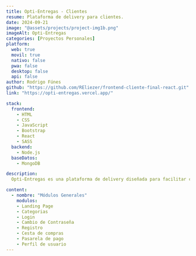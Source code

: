 ```yaml
---
title: Opti-Entregas - Clientes
resume: Plataforma de delivery para clientes.
date: 2024-09-21
image: "@assets/projects/project-img1b.png"
imageAlt: Opti-Entregas
categories: [Proyectos Personales]
platform:
  web: true
  movil: true
  nativo: false
  pwa: false
  desktop: false
  api: false
author: Rodrigo Fúnes
github: "https://github.com/REliezer/frontend-cliente-final-react.git"
link: "https://opti-entregas.vercel.app/"

stack:
  frontend:
    - HTML
    - CSS
    - JavaScript
    - Bootstrap
    - React
    - SASS
  backend:
    - Node.js
  baseDatos:
    - MongoDB

description:
  Opti-Entregas es una plataforma de delivery diseñada para facilitar compras en múltiples categorías, como Café & Panadería, Farmacias, Mascotas, Restaurantes y Tecnología. Los usuarios registrados pueden explorar negocios, seleccionar productos y definir cantidades con total facilidad. La experiencia de compra se completa con opciones flexibles de pago y selección de dirección de envío, garantizando un servicio cómodo y eficiente.

content:
  - nombre: "Módulos Generales"
    modulos:
    - Landing Page
    - Categorias
    - Login
    - Cambio de Contraseña
    - Registro
    - Cesta de compras
    - Pasarela de pago
    - Perfil de usuario
---
```


